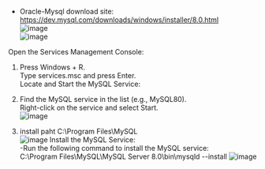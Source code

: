 * Oracle-Mysql download site: https://dev.mysql.com/downloads/windows/installer/8.0.html  
![image](https://user-images.githubusercontent.com/22329486/221425302-ae36fa48-79d2-4625-9c39-3ff6ea4cdf8f.png)  
![image](https://user-images.githubusercontent.com/22329486/221425339-57880361-4d1c-4595-b18a-f5652ee9ef80.png)  

Open the Services Management Console:  
1. Press Windows + R.  
Type services.msc and press Enter.  
Locate and Start the MySQL Service:  

2. Find the MySQL service in the list (e.g., MySQL80).  
Right-click on the service and select Start.  
![image](https://github.com/GinChoYen/Anthony/assets/22329486/8807ad55-ab33-48ae-b9a5-aff30d901896)  

3. install paht C:\Program Files\MySQL  
![image](https://github.com/GinChoYen/Anthony/assets/22329486/4031fa51-d76f-4c11-9b6b-e4710b03e6c1)
Install the MySQL Service:  
-Run the following command to install the MySQL service:  
C:\Program Files\MySQL\MySQL Server 8.0\bin\mysqld --install
![image](https://github.com/GinChoYen/Anthony/assets/22329486/fc49b95c-9361-4c24-8bdf-ece1c08d4c78)  

